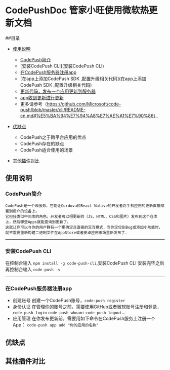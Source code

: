 CodePushDoc 管家小旺使用微软热更新文档
===========================

##目录
* [使用说明](#使用说明)

    * [CodePush简介](CodePush简介)
    * [安装CodePush CLI](安装CodePush CLI)
    * [在CodePush服务器注册app](在CodePush服务器注册app)
    * [在app上添加CodePush SDK ,配置升级相关代码](在app上添加CodePush SDK ,配置升级相关代码)
    * [更新代码，发布一个应用更新到服务器](更新代码，发布一个应用更新到服务器)
    * [app收到更新进行更新](app收到更新进行更新)
    * 更多请参考（https://github.com/Microsoft/code-push/blob/master/cli/README-cn.md#%E5%BA%94%E7%94%A8%E7%AE%A1%E7%90%86）
    
* [优缺点](#优缺点)
  
    * CodePush之于跨平台应用的优点
    * CodePush存在的缺点
    * CodePush适合使用的场景
  
* [其他插件对比](#其他插件对比)

使用说明
------
### CodePush简介
    CodePush是一个云服务，它能让Cordova和React Native的开发者将手机应用的更新直接部署到用户的设备上。
    它担任类似中间库的角色，开发者可以把更新的（JS、HTML、CSS和图片）发布到这个仓库上，然后哪些Apps就能查询到更新了。
    这就让你可以与你的用户群有一个更确定且直接的交互模式，当你定位到Bug或添加小功能时，
    就不需要重新构建二进制文件在AppStore或者安卓应用市场重新发布了.
------

### 安装CodePush CLI
  在控制台输入 ```npm install -g code-push-cli```,安装CodePush CLI
  安装完毕之后再控制台输入 ```code-push -v ```
  
------
### 在CodePush服务器注册app
  * 创建账号
    创建一个CodePush账号，```code-push register```
  * 身份认证
    在管理你的账号之前，需要使用GitHub或者微软账号注册和登录， 
      ```code-push login```
      ```code-push whoami```
      ```code-push logout```...
  * 应用管理
    在你发布更新前，需要用如下命令在CodePush服务上注册一个App：
      ```code-push app add "你的应用的名称" ```
  
优缺点
------

其他插件对比
------
